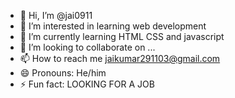 - 👋 Hi, I’m @jai0911
- 👀 I’m interested in learning web development  
- 🌱 I’m currently learning HTML CSS and javascript
- 💞️ I’m looking to collaborate on ...
- 📫 How to reach me jaikumar291103@gmail.com
- 😄 Pronouns: He/him
- ⚡ Fun fact: LOOKING FOR A JOB

<!---
jai0911/jai0911 is a ✨ special ✨ repository because its `README.md` (this file) appears on your GitHub profile.
You can click the Preview link to take a look at your changes.
--->
